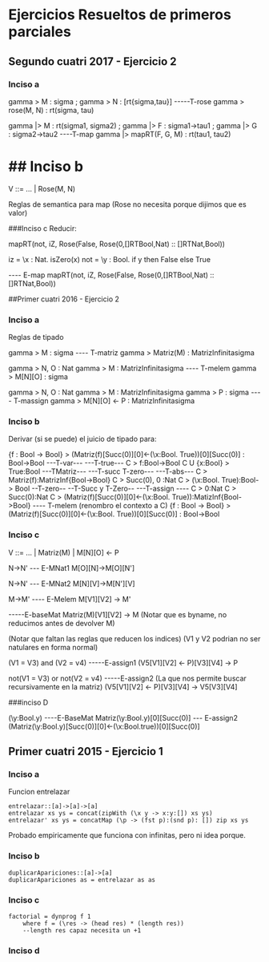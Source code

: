 # Ejercicios Resueltos de primeros parciales

## Segundo cuatri 2017 - Ejercicio 2
### Inciso a

gamma > M : sigma ; gamma > N : [rt{sigma,tau}]
-----T-rose
gamma > rose(M, N) : rt(sigma, tau)

gamma |> M : rt(sigma1, sigma2) ;
gamma |> F : sigma1->tau1 ;
gamma |> G : sigma2->tau2
----T-map
gamma |> mapRT(F, G, M) : rt(tau1, tau2)

# ## Inciso b
V ::= ... | Rose(M, N)

Reglas de semantica para map (Rose no necesita porque dijimos que es valor)

###Inciso c
Reducir: 

mapRT(not, iZ, Rose(False, Rose(0,[]RTBool,Nat) :: []RTNat,Bool))

iz = \x : Nat. isZero(x)
not = \y : Bool. if y then False else True


---- E-map
mapRT(not, iZ, Rose(False, Rose(0,[]RTBool,Nat) :: []RTNat,Bool))

##Primer cuatri 2016 - Ejercicio 2

### Inciso a 
Reglas de tipado

gamma > M : sigma
---- T-matriz
gamma > Matriz(M) : MatrizInfinitasigma

gamma > N, O : Nat gamma > M : MatrizInfinitasigma 
---- T-melem
gamma > M[N][O] : sigma

gamma > N, O : Nat gamma > M : MatrizInfinitasigma gamma > P : sigma
---- T-massign
gamma > M[N][O] <- P : MatrizInfinitasigma

### Inciso b
Derivar (si se puede) el juicio de tipado para:

{f : Bool -> Bool} > (Matriz(f)[Succ(0)][0]<-(\x:Bool. True))[0][Succ(0)] : Bool->Bool
								---T-var---                                                  ---T-true---
								C > f:Bool->Bool                                             C U {x:Bool} > True:Bool
								---TMatriz---                       ---T-succ T-zero---      ---T-abs---
								C > Matriz(f):MatrizInf{Bool->Bool} C > Succ(0), 0 :Nat C > (\x:Bool. True):Bool-> Bool
--T-zero-- --T-Succ y T-Zero--  ---T-assign ----
C > 0:Nat 	C > Succ(0):Nat		C > (Matriz(f)[Succ(0)][0]<-(\x:Bool. True)):MatizInf{Bool->Bool}
---- T-melem (renombro el contexto a C)
{f : Bool -> Bool} > (Matriz(f)[Succ(0)][0]<-(\x:Bool. True))[0][Succ(0)] : Bool->Bool


### Inciso c

V ::= ... | Matriz(M) | M[N][O] <- P

N->N'
--- E-MNat1
M[O][N]->M[O][N']

N->N'
--- E-MNat2
M[N][V]->M[N'][V]

M->M'
---- E-Melem 
M[V1][V2] -> M'

-----E-baseMat
Matriz(M)[V1][V2] -> M (Notar que es byname, no reducimos antes de devolver M)

(Notar que faltan las reglas que reducen los indices)
(V1 y V2 podrian no ser natulares en forma normal)

(V1 = V3) and (V2 = v4)
-----E-assign1
(V5[V1][V2] <- P)[V3][V4] -> P

not(V1 = V3) or not(V2 = v4)
-----E-assign2 (La que nos permite buscar recursivamente en la matriz)
(V5[V1][V2] <- P)[V3][V4] -> V5[V3][V4]

###inciso D


(\y:Bool.y)
----E-BaseMat
Matriz(\y:Bool.y)[0][Succ(0)]
--- E-assign2
(Matriz(\y:Bool.y)[Succ(0)][0]<-(\x:Bool.true))[0][Succ(0)]

## Primer cuatri 2015 - Ejercicio 1

### Inciso a 

Funcion entrelazar

	entrelazar::[a]->[a]->[a]
	entrelazar xs ys = concat(zipWith (\x y -> x:y:[]) xs ys)
	entrelazar' xs ys = concatMap (\p -> (fst p):(snd p): []) zip xs ys

Probado empiricamente que funciona con infinitas, pero ni idea porque.

### Inciso b

	duplicarApariciones::[a]->[a]
	duplicarApariciones as = entrelazar as as
	
### Inciso c
	
	factorial = dynprog f 1 
		where f = (\res -> (head res) * (length res))
		--length res capaz necesita un +1
	
### Inciso d